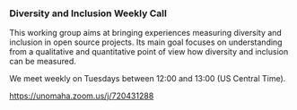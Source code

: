 ### Diversity and Inclusion Weekly Call

This working group aims at bringing experiences measuring diversity and inclusion in open source projects. Its main goal focuses on understanding from a qualitative and quantitative point of view how diversity and inclusion can be measured.

We meet weekly on Tuesdays between 12:00 and 13:00 (US Central Time).

https://unomaha.zoom.us/j/720431288
